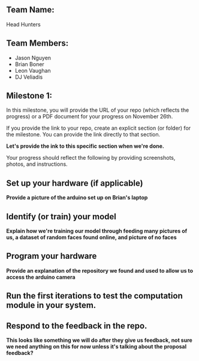 ## Team Name:
Head Hunters
## Team Members:
- Jason Nguyen
- Brian Boner
- Leon Vaughan
- DJ Veliadis

## Milestone 1: 
In this milestone, you will provide the URL of your repo (which reflects the progress) or a PDF document for your progress on November 26th.

If you provide the link to your repo, create an explicit section (or folder) for the milestone. You can provide the link directly to that section.

**Let's provide the ink to this specific section when we're done.**

Your progress should reflect the following by providing screenshots, photos, and instructions.


## Set up your hardware (if applicable)

**Provide a picture of the arduino set up on Brian's laptop**

## Identify (or train) your model 

**Explain how we're training our model through feeding many pictures of us, a dataset of random faces found online, and picture of no faces**

## Program your hardware

**Provide an explanation of the repository we found and used to allow us to access the arduino camera**

## Run the first iterations to test the computation module in your system.



## Respond to the feedback in the repo.

**This looks like something we will do after they give us feedback, not sure we need anything on this for now unless it's talking about the proposal feedback?**
